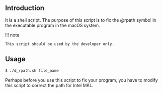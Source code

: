 ## Introduction

It is a shell script. The purpose of this script is to fix the @rpath symbol in the executable program in the macOS system.

!!! note

    This script should be used by the developer only.

## Usage

```sh
$ ./d_rpath.sh file_name
```

Perhaps before you use this script to fix your program, you have to modify this script to correct the path for Intel MKL. 
